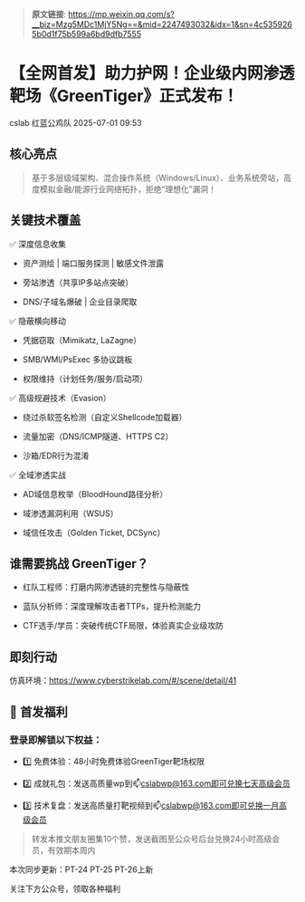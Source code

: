 > **原文链接**: https://mp.weixin.qq.com/s?__biz=Mzg5MDc1MjY5Ng==&mid=2247493032&idx=1&sn=4c5359265b0d1f75b599a6bd9dfb7555

#  【全网首发】助力护网！企业级内网渗透靶场《GreenTiger》正式发布！  
cslab  红蓝公鸡队   2025-07-01 09:53  
  
## 核心亮点  
> 基于多层级域架构、混合操作系统（Windows/Linux）、业务系统旁站，高度模拟金融/能源行业网络拓扑，拒绝“理想化”漏洞！  
  
## 关键技术覆盖  
  
✅ 深度信息收集  
- 资产测绘 | 端口服务探测 | 敏感文件泄露  
  
- 旁站渗透（共享IP多站点突破）  
  
- DNS/子域名爆破 | 企业目录爬取  
  
✅ 隐蔽横向移动  
- 凭据窃取（Mimikatz, LaZagne）  
  
- SMB/WMI/PsExec 多协议跳板  
  
- 权限维持（计划任务/服务/启动项）  
  
✅ 高级规避技术（Evasion）  
- 绕过杀软签名检测（自定义Shellcode加载器）  
  
- 流量加密（DNS/ICMP隧道、HTTPS C2）  
  
- 沙箱/EDR行为混淆  
  
✅ 全域渗透实战  
- AD域信息枚举（BloodHound路径分析）  
  
- 域渗透漏洞利用（WSUS）  
  
- 域信任攻击（Golden Ticket, DCSync）  
  
## 谁需要挑战 GreenTiger？  
- 红队工程师：打磨内网渗透链的完整性与隐蔽性  
  
- 蓝队分析师：深度理解攻击者TTPs，提升检测能力  
  
- CTF选手/学员：突破传统CTF局限，体验真实企业级攻防  
  
## 即刻行动  
  
仿真环境：https://www.cyberstrikelab.com/#/scene/detail/41  
## 🎁 首发福利  
### 登录即解锁以下权益：  
- 1️⃣ 免费体验：48小时免费体验GreenTiger靶场权限  
  
- 2️⃣ 成就礼包：发送高质量wp到📫cslabwp@163.com即可兑换七天高级会员  
  
- 3️⃣ 技术复盘：发送高质量打靶视频到📫cslabwp@163.com即可兑换一月高级会员  
  
> 转发本推文朋友圈集10个赞，发送截图至公众号后台兑换24小时高级会员，有效期本周内  
  
  
本次同步更新：PT-24 PT-25 PT-26上新  
  
关注下方公众号，领取各种福利  
  
  
